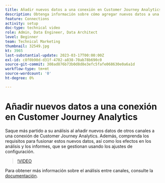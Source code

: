 ```yaml
---
title: Añadir nuevos datos a una conexión en Customer Journey Analytics
description: Obtenga información sobre cómo agregar nuevos datos a una conexión de Customer Journey Analytics para sacar más partido al análisis.
feature: Connections
activity: setup
doc-type: technical video
role: Admin, Data Engineer, Data Architect
level: Beginner
team: Technical Marketing
thumbnail: 32549.jpg
kt: 3965
last-substantial-update: 2023-03-17T00:00:00Z
exl-id: c8f0b90d-d31f-4702-a838-70ab78b690c0
source-git-commit: 308ad876b73b0d8d8e3efc5fafe068630e0a6a1d
workflow-type: tm+mt
source-wordcount: '0'
ht-degree: 0%

---
```


# Añadir nuevos datos a una conexión en Customer Journey Analytics

Saque más partido a su análisis al añadir nuevos datos de otros canales a una conexión de Customer Journey Analytics. Además, comprenda los requisitos para fusionar estos nuevos datos, así como los efectos en los análisis y los informes, que se gestionan usando los ajustes de configuración.

>[!VIDEO](https://video.tv.adobe.com/v/32549/?learn=on&quality=12)

Para obtener más información sobre el análisis entre canales, consulte la [documentación](https://experienceleague.adobe.com/docs/analytics-platform/using/cca/overview.html?lang=es).
